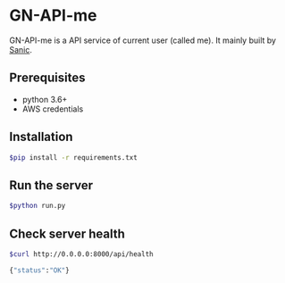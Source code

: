 # GN-API-me

GN-API-me is a API service of current user (called me). It mainly built by [Sanic](https://github.com/huge-success/sanic).


## Prerequisites

* python 3.6+
* AWS credentials

## Installation

```sh
$pip install -r requirements.txt
```

## Run the server

```sh
$python run.py
```

## Check server health

```sh
$curl http://0.0.0.0:8000/api/health

{"status":"OK"}
```